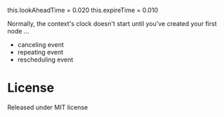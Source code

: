 
  this.lookAheadTime = 0.020
  this.expireTime = 0.010

Normally, the context's clock doesn't start until you've created your first node ...

- canceling event
- repeating event
- rescheduling event


License
=========

Released under MIT license
